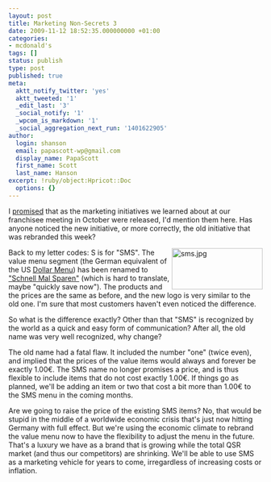 ```yaml
---
layout: post
title: Marketing Non-Secrets 3
date: 2009-11-12 18:52:35.000000000 +01:00
categories:
- mcdonald's
tags: []
status: publish
type: post
published: true
meta:
  aktt_notify_twitter: 'yes'
  aktt_tweeted: '1'
  _edit_last: '3'
  _social_notify: '1'
  _wpcom_is_markdown: '1'
  _social_aggregation_next_run: '1401622905'
author:
  login: shanson
  email: papascott-wp@gmail.com
  display_name: PapaScott
  first_name: Scott
  last_name: Hanson
excerpt: !ruby/object:Hpricot::Doc
  options: {}
---
```

<p>I <a href="http://www.papascott.de/archives/2009/10/21/marketing-non-secrets/">promised</a> that as the marketing initiatives we learned about at our franchisee meeting in October were released, I'd mention them here. Has anyone noticed the new initiative, or more correctly, the old initiative that was rebranded this week?</p>
<p><a href="http://www.mcdonalds.de/produkte/schnell_mal_sparen.html"><img src="http://www.papascott.de/wordpress/wp-content/uploads/2009/11/sms.jpg" alt="sms.jpg" border="0" width="180" height="82" align="right" /></a>Back to my letter codes: S is for "SMS". The value menu segment (the German equivalent of the US <a href="http://cep.mcdonalds.com/dollar/">Dollar Menu</a>) has been renamed to <a href="http://www.mcdonalds.de/produkte/schnell_mal_sparen.html">"Schnell Mal Sparen"</a> (which is hard to translate, maybe "quickly save now"). The products and the prices are the same as before, and the new logo is very similar to the old one. I'm sure that most customers haven't even noticed the difference.</p>
<p>So what is the difference exactly? Other than that "SMS" is recognized by the world as a quick and easy form of communication? After all, the old name was very well recognized, why change?</p>
<p>The old name had a fatal flaw. It included the number "one" (twice even), and implied that the prices of the value items would always and forever be exactly 1.00&euro;. The SMS name no longer promises a price, and is thus flexible to include items that do not cost exactly 1.00&euro;. If things go as planned, we'll be adding an item or two that cost a bit more than 1.00&euro; to the SMS menu in the coming months.</p>
<p>Are we going to raise the price of the existing SMS items? No, that would be stupid in the middle of a worldwide economic crisis that's just now hitting Germany with full effect. But we're using the economic climate to rebrand the value menu now to have the flexibility to adjust the menu in the future. That's a luxury we have as a brand that is growing while the total QSR market (and thus our competitors) are shrinking. We'll be able to use SMS as a marketing vehicle for years to come, irregardless of increasing costs or inflation.</p>
